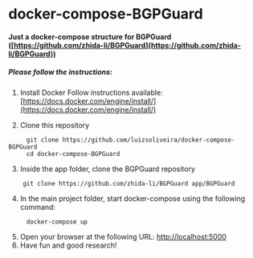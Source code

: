 # docker-compose-BGPGuard

#### Just a docker-compose structure for BGPGuard ([https://github.com/zhida-li/BGPGuard](https://github.com/zhida-li/BGPGuard))

##### **Please follow the instructions:**

1. Install Docker
     Follow instructions available: [https://docs.docker.com/engine/install/](https://docs.docker.com/engine/install/)

2. Clone this repository
```
     git clone https://github.com/luizsoliveira/docker-compose-BGPGuard
     cd docker-compose-BGPGuard
```

3. Inside the app folder, clone the BGPGuard repository
```
    git clone https://github.com/zhida-li/BGPGuard app/BGPGuard

```
4. In the main project folder, start docker-compose using the following command:
```
     docker-compose up
```
5. Open your browser at the following URL: [http://localhost:5000](http://localhost:5000)
6. Have fun and good research!
